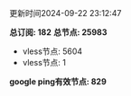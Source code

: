 更新时间2024-09-22 23:12:47

**总订阅: 182**
**总节点: 25983**
- vless节点: 5604
- vless节点: 1

**google ping有效节点: 829**
